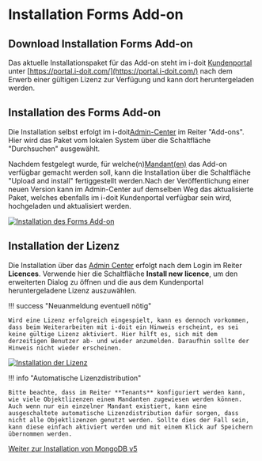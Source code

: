 # Installation Forms Add-on

Download Installation Forms Add-on
--------

Das aktuelle Installationspaket für das Add-on steht im i-doit [Kundenportal](../../administration/kundenportal.md) unter [https://portal.i-doit.com/](https://portal.i-doit.com/) nach dem Erwerb einer gültigen Lizenz zur Verfügung und kann dort heruntergeladen werden.

Installation des Forms Add-on
-----------------------------

Die Installation selbst erfolgt im i-doit[Admin-Center](../../administration/admin-center.md) im Reiter "Add-ons". Hier wird das Paket vom lokalen System über die Schaltfläche "Durchsuchen" ausgewählt.

Nachdem festgelegt wurde, für welche(n)[Mandant(en)](../../administration/mandantenfaehigkeit.md) das Add-on verfügbar gemacht werden soll, kann die Installation über die Schaltfläche "Upload and install" fertiggestellt werden.Nach der Veröffentlichung einer neuen Version kann im Admin-Center auf demselben Weg das aktualisierte Paket, welches ebenfalls im i-doit Kundenportal verfügbar sein wird, hochgeladen und aktualisiert werden.

[![Installation des Forms Add-on](../../assets/images/de/i-doit-pro-add-ons/forms/installation/1-fi.png)](../../assets/images/de/i-doit-pro-add-ons/forms/installation/1-fi.png)

Installation der Lizenz
-----------------------

Die Installation über das [Admin Center](../../administration/admin-center.md) erfolgt nach dem Login im Reiter **Licences**. Verwende hier die Schaltfläche **Install new** **licence**, um den erweiterten Dialog zu öffnen und die aus dem Kundenportal heruntergeladene Lizenz auszuwählen.

!!! success "Neuanmeldung eventuell nötig"

    Wird eine Lizenz erfolgreich eingespielt, kann es dennoch vorkommen, dass beim Weiterarbeiten mit i-doit ein Hinweis erscheint, es sei keine gültige Lizenz aktiviert. Hier hilft es, sich mit dem derzeitigen Benutzer ab- und wieder anzumelden. Daraufhin sollte der Hinweis nicht wieder erscheinen.

[![Installation der Lizenz](../../assets/images/de/i-doit-pro-add-ons/forms/installation/1-fi.png)](../../assets/images/de/i-doit-pro-add-ons/forms/installation/1-fi.png)

!!! info "Automatische Lizenzdistribution"

    Bitte beachte, dass im Reiter **Tenants** konfiguriert werden kann, wie viele Objektlizenzen einem Mandanten zugewiesen werden können. Auch wenn nur ein einzelner Mandant existiert, kann eine ausgeschaltete automatische Lizenzdistribution dafür sorgen, dass nicht alle Objektlizenzen genutzt werden. Sollte dies der Fall sein, kann diese einfach aktiviert werden und mit einem Klick auf Speichern übernommen werden.

[Weiter zur Installation von MongoDB v5](./installation-mongodb-v5.md)
